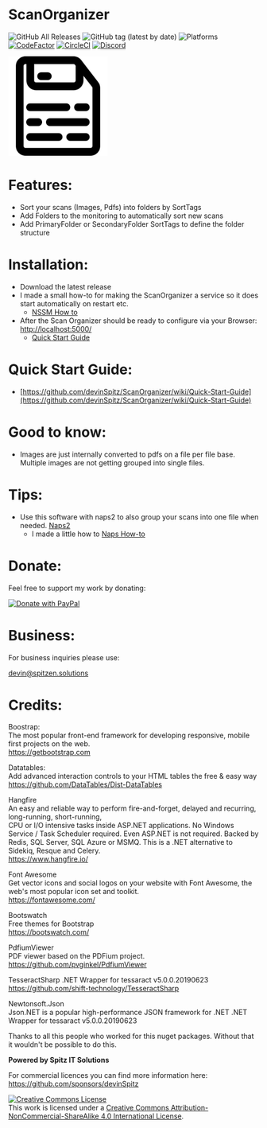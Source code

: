 # ScanOrganizer

![GitHub All Releases](https://img.shields.io/github/downloads/devinspitz/ScanOrganizer/total)
![GitHub tag (latest by date)](https://img.shields.io/github/v/tag/devinspitz/ScanOrganizer?label=release)
![Platforms](https://img.shields.io/static/v1?label=platform:&message=windows10%20|%20linux(untested)&color=green)
[![CodeFactor](https://codefactor.io/repository/github/devinspitz/scanorganizer/badge)](https://www.codefactor.io/repository/github/devinspitz/scanorganizer)
[![CircleCI](https://circleci.com/gh/devinSpitz/PavlovRconWebserver/tree/master.svg?style=shield)](https://circleci.com/gh/devinSpitz/PavlovRconWebserver/tree/circleci-project-setup)
[![Discord](https://badgen.net/discord/members/G5VpbgdYey)](http://dc.spitzen.solutions)  


<img src="./Art/storage-20-512.png" width="200" />


Features:
=======
* Sort your scans (Images, Pdfs) into folders by SortTags
* Add Folders to the monitoring to automatically sort new scans
* Add PrimaryFolder or SecondaryFolder SortTags to define the folder structure



Installation:
=======
* Download the latest release
* I made a small how-to for making the ScanOrganizer a service so it does start automatically on restart etc.
  * [NSSM How to](https://github.com/devinSpitz/ScanOrganizer/wiki/NSSM---How-to)
* After the Scan Organizer should be ready to configure via your Browser: [http://localhost:5000/](http://localhost:5000/)
    * [Quick Start Guide](https://github.com/devinSpitz/ScanOrganizer/wiki/Quick-Start-Guide)

Quick Start Guide:
=======
* [https://github.com/devinSpitz/ScanOrganizer/wiki/Quick-Start-Guide](https://github.com/devinSpitz/ScanOrganizer/wiki/Quick-Start-Guide)


Good to know:
=======
* Images are just internally converted to pdfs on a file per file base. Multiple images are not getting grouped into single files.

Tips:
=======
* Use this software with naps2 to also group your scans into one file when needed. [Naps2](https://github.com/cyanfish/naps2)  
   * I made a little how to [Naps How-to](https://github.com/devinSpitz/ScanOrganizer/wiki/NAPS---How-To)



Donate:
=======
Feel free to support my work by donating:  

<a href="https://www.paypal.com/donate?hosted_button_id=JYNFKYARZ7DT4">
<img src="https://www.paypalobjects.com/en_US/CH/i/btn/btn_donateCC_LG.gif" alt="Donate with PayPal" />
</a>

Business:
=======

For business inquiries please use:

<a href="mailto:&#x64;&#x65;&#x76;&#x69;&#x6e;&#x40;&#x73;&#x70;&#x69;&#x74;&#x7a;&#x65;&#x6e;&#x2e;&#x73;&#x6f;&#x6c;&#x75;&#x74;&#x69;&#x6f;&#x6e;&#x73;">&#x64;&#x65;&#x76;&#x69;&#x6e;&#x40;&#x73;&#x70;&#x69;&#x74;&#x7a;&#x65;&#x6e;&#x2e;&#x73;&#x6f;&#x6c;&#x75;&#x74;&#x69;&#x6f;&#x6e;&#x73;</a>


Credits:
=======

Boostrap:   
The most popular front-end framework for developing responsive, mobile first projects on the web.  
https://getbootstrap.com

Datatables:   
Add advanced interaction controls to your HTML tables the free & easy way  
https://github.com/DataTables/Dist-DataTables  

Hangfire  
An easy and reliable way to perform fire-and-forget, delayed and recurring, long-running, short-running,   
CPU or I/O intensive tasks inside ASP.NET applications. No Windows Service / Task Scheduler required. Even ASP.NET is not required. Backed by Redis, SQL Server, SQL Azure or MSMQ. This is a .NET alternative to Sidekiq, Resque and Celery.   
https://www.hangfire.io/   

Font Awesome  
Get vector icons and social logos on your website with Font Awesome, the web's most popular icon set and toolkit.   
https://fontawesome.com/  

Bootswatch  
Free themes for Bootstrap  
https://bootswatch.com/  

PdfiumViewer  
PDF viewer based on the PDFium project.  
https://github.com/pvginkel/PdfiumViewer  

TesseractSharp
.NET Wrapper for tessaract v5.0.0.20190623  
https://github.com/shift-technology/TesseractSharp

Newtonsoft.Json  
Json.NET is a popular high-performance JSON framework for .NET
.NET Wrapper for tessaract v5.0.0.20190623  

Thanks to all this people who worked for this nuget packages. Without that it wouldn't be possible to do this.  




<b>Powered by Spitz IT Solutions</b>  

For commercial licences you can find more information here: https://github.com/sponsors/devinSpitz  

<a rel="license" href="http://creativecommons.org/licenses/by-nc-sa/4.0/"><img alt="Creative Commons License" style="border-width:0" src="https://i.creativecommons.org/l/by-nc-sa/4.0/88x31.png" /></a><br />This work is licensed under a <a rel="license" href="http://creativecommons.org/licenses/by-nc-sa/4.0/">Creative Commons Attribution-NonCommercial-ShareAlike 4.0 International License</a>.
